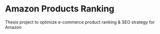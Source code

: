 # Amazon Products Ranking
Thesis project to optimize e-commerce product ranking &amp; SEO strategy for Amazon 
